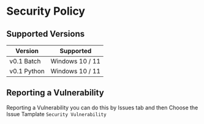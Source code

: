 # Security Policy

## Supported Versions

| Version       | Supported          |
| ------------- | ------------------ |
|  v0.1 Batch   |   Windows 10 / 11  |
|  v0.1 Python  |   Windows 10 / 11
## Reporting a Vulnerability

Reporting a Vulnerability you can do this by Issues tab and then Choose the Issue Tamplate ```Security Vulnerability```

